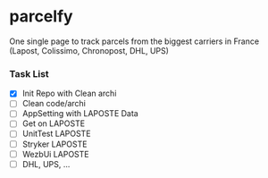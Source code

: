 # parcelfy
One single page to track parcels from the biggest carriers in France (Lapost, Colissimo, Chronopost, DHL, UPS)

### Task List

- [x] Init Repo with Clean archi
- [ ] Clean code/archi
- [ ] AppSetting with LAPOSTE Data 
- [ ] Get on LAPOSTE
- [ ] UnitTest LAPOSTE
- [ ] Stryker LAPOSTE
- [ ] WezbUi LAPOSTE
- [ ] DHL, UPS, ...
